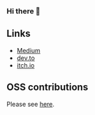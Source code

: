 ### Hi there 👋

<!--
**TETRA2000/TETRA2000** is a ✨ _special_ ✨ repository because its `README.md` (this file) appears on your GitHub profile.

Here are some ideas to get you started:

- 🔭 I’m currently working on ...
- 🌱 I’m currently learning ...
- 👯 I’m looking to collaborate on ...
- 🤔 I’m looking for help with ...
- 💬 Ask me about ...
- 📫 How to reach me: ...
- 😄 Pronouns: ...
- ⚡ Fun fact: ...
-->


## Links

- [Medium](https://medium.com/@TETRA2000)
- [dev.to](https://dev.to/tetra2000)
- [itch.io](https://tetra2000.itch.io/)

## OSS contributions


Please see [here](OSS.md).
